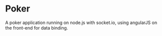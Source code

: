 Poker
=====

A poker application running on node.js with socket.io, using angularJS on the front-end for data binding.

